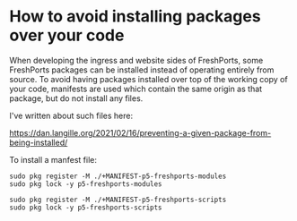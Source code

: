# How to avoid installing packages over your code

When developing the ingress and website sides of FreshPorts, some FreshPorts packages can be installed
instead of operating entirely from source. To avoid having packages installed over top of the working
copy of your code, manifests are used which contain the same origin as that package, but do not
install any files.

I've written about such files here:

   https://dan.langille.org/2021/02/16/preventing-a-given-package-from-being-installed/

To install a manfest file:

```
sudo pkg register -M ./+MANIFEST-p5-freshports-modules
sudo pkg lock -y p5-freshports-modules

sudo pkg register -M ./+MANIFEST-p5-freshports-scripts
sudo pkg lock -y p5-freshports-scripts
```
